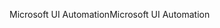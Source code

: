 <span data-ttu-id="35b60-101">Microsoft UI Automation</span><span class="sxs-lookup"><span data-stu-id="35b60-101">Microsoft UI Automation</span></span>